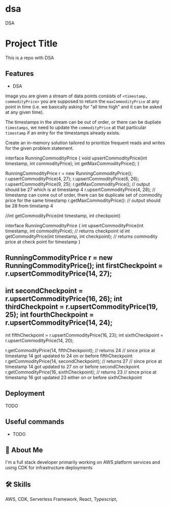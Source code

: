 # dsa
DSA

# Project Title

This is a repo with DSA

## Features

- DSA

Image you are given a stream of data points consists of `<timestamp, commodityPrice>` 
you are supposed to return the `maxCommodityPrice` at any point in time (i.e. we basically asking for "all time high" 
and it can be asked at any given time).

The timestamps in the stream can be out of order, or there can be dupliate `timestamps`, 
we need to update the `commodityPrice` at that particular `timestamp` if an entry for the timestamps already exists.

Create an in-memory solution tailored to prioritize frequent reads and writes for the given problem statement.


interface RunningCommodityPrice {
    void upsertCommodityPrice(int timestamp, int commodityPrice);
    int getMaxCommodityPrice();
}


RunningCommodityPrice r = new RunningCommodityPrice();
r.upsertCommodityPrice(4, 27);
r.upsertCommodityPrice(6, 26);
r.upsertCommodityPrice(9, 25);
r.getMaxCommodityPrice();       // output should be 27 which is at timestamp 4
r.upsertCommodityPrice(4, 28);  // timestamp can come out of order, there can be duplicate set of commodity price for the same timestamp
r.getMaxCommodityPrice():       // output should be 28 from timstamp 4

//int getCommodityPrice(int timestamp, int checkpoint)

interface RunningCommodityPrice {
    int upsertCommodityPrice(int timestamp, int commodityPrice);  // returns checkpoint id
    int getCommodityPrice(int timestamp, int checkpoint);  // returns commodity price at check point for timestamp
}

RunningCommodityPrice r = new RunningCommodityPrice();
int firstCheckpoint = r.upsertCommodityPrice(14, 27);
---------
int secondCheckpoint = r.upsertCommodityPrice(16, 26);
int thirdCheckpoint = r.upsertCommodityPrice(19, 25);
int fourthCheckpoint = r.upsertCommodityPrice(14, 24);
---------
int fifthCheckpoint = r.upsertCommodityPrice(16, 23);
int sixthCheckpoint = r.upsertCommodityPrice(14, 20);

r.getCommodityPrice(14, fifthCheckpoint);    // returns 24
// since price at timestamp 14 got updated to 24 on or before fifthCheckpoint
r.getCommodityPrice(14, secondCheckpoint);   // returns 27
// since price at timestamp 14 got updated to 27 on or before secondCheckpoint
r.getCommodityPrice(16, sixthCheckpoint);    // returns 23 
// since price at timestamp 16 got updated 23 either on or before sixthCheckpoint






## Deployment

TODO

## Useful commands

- TODO

## 🚀 About Me

I'm a full stack developer primarily working on AWS platform services and using CDK for infrastructure deployments

## 🛠 Skills

AWS, CDK, Serverless Framework, React, Typescript,
